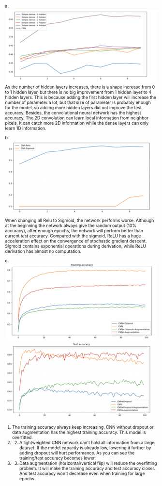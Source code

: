 a. 
![alt text](https://github.com/VikkiSui1129/6289HW/blob/f36f56561cade9af0d7a26fc7fdd93437aeeb4a9/HW2/q1.png)
As the number of hidden layers increases, there is a shape increase from 0 to 1 hidden layer, but there is no big improvement from 1 hidden layer to 4 hidden layers. This is because adding the first hidden layer will increase the number of parameter a lot, but that size of parameter is probably enough for the model, so adding more hidden layers did not improve the test accuracy. Besides, the convolutional neural network has the highest accuracy. The 2D convolution can learn local information from neighbor pixels. It can catch more 2D information while the dense layers can only learn 1D information.

b. 
![alt text](https://github.com/VikkiSui1129/6289HW/blob/f36f56561cade9af0d7a26fc7fdd93437aeeb4a9/HW2/q2.png)
When changing all Relu to Sigmoid, the network performs worse. Although at the beginning the network always give the random output (10% accuracy), after enough epochs, the network will perform better than current test accuracy.
Compared with the sigmoid, ReLU has a huge acceleration effect on the convergence of stochastic gradient descent. Sigmoid contains exponential operations during derivation, while ReLU derivation has almost no computation.

c. 
![alt text](https://github.com/VikkiSui1129/6289HW/blob/f36f56561cade9af0d7a26fc7fdd93437aeeb4a9/HW2/q3_1.png)
![alt text](https://github.com/VikkiSui1129/6289HW/blob/f36f56561cade9af0d7a26fc7fdd93437aeeb4a9/HW2/q3_2.png)
1. The training accuracy always keep increasing. CNN without dropout or data augmentation has the highest training accuracy. This model is overfitted.
2. 2. A lightweighted CNN network can't hold all information from a large dataset. If the model capacity is already low, lowering it further by adding dropout will hurt performance. As you can see the training/test accuracy becomes lower.
3. 3. Data augmentation (horizontal/vertical flip) will reduce the overfitting problem. It will make the training accuracy and test accuracy closer. And test accuracy won't decrease even when training for large epochs.
